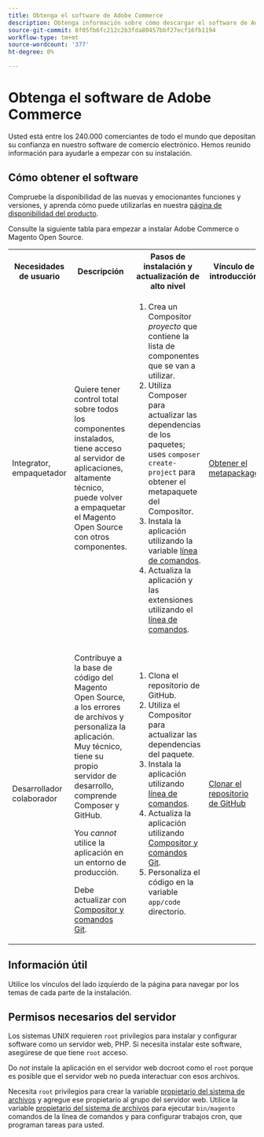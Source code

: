 ```yaml
---
title: Obtenga el software de Adobe Commerce
description: Obtenga información sobre cómo descargar el software de Adobe Commerce y Magento Open Source.
source-git-commit: 8f05fb6fc212c2b3fda80457bbf27ecf16fb1194
workflow-type: tm+mt
source-wordcount: '377'
ht-degree: 0%

---
```



# Obtenga el software de Adobe Commerce

Usted está entre los 240.000 comerciantes de todo el mundo que depositan su confianza en nuestro software de comercio electrónico. Hemos reunido información para ayudarle a empezar con su instalación.

## Cómo obtener el software

Compruebe la disponibilidad de las nuevas y emocionantes funciones y versiones, y aprenda cómo puede utilizarlas en nuestra [página de disponibilidad del producto](https://devdocs.magento.com/release/availability.html).

Consulte la siguiente tabla para empezar a instalar Adobe Commerce o Magento Open Source.

<table>
    <tbody>
        <tr>
            <th>Necesidades de usuario</th>
            <th>Descripción</th>
            <th>Pasos de instalación y actualización de alto nivel</th>
            <th>Vínculo de introducción</th>
        </tr>
    <tr>
        <td><p>Integrator, empaquetador</p></td>
        <td><p>Quiere tener control total sobre todos los componentes instalados, tiene acceso al servidor de aplicaciones, altamente técnico, puede volver a empaquetar el Magento Open Source con otros componentes.</p>
        </td>
        <td><ol><li>Crea un Compositor <em>proyecto</em> que contiene la lista de componentes que se van a utilizar.</li>
            <li>Utiliza Composer para actualizar las dependencias de los paquetes; uses <code>composer create-project</code> para obtener el metapaquete del Compositor.</li>
            <li>Instala la aplicación utilizando la variable <a href="../advanced.md">línea de comandos</a>.</li>
        <li>Actualiza la aplicación y las extensiones utilizando el  <a href="../../upgrade/implementation/perform-upgrade.md">línea de comandos</a>.</li></ol></td>
        <td><p><a href="../composer.md">Obtener el metapackage</a></p></td>
    </tr>
    <tr>
        <td><p>Desarrollador colaborador</p></td>
        <td><p>Contribuye a la base de código del Magento Open Source, a los errores de archivos y personaliza la aplicación. Muy técnico, tiene su propio servidor de desarrollo, comprende Composer y GitHub.</p>
            <p>You <em>cannot</em> utilice la aplicación en un entorno de producción.</p>
      <p>Debe actualizar con <a href="../../upgrade/developer/git-installs.md">Compositor y comandos Git</a>.</p></td>
        <td><ol><li>Clona el repositorio de GitHub.</li>
            <li>Utiliza el Compositor para actualizar las dependencias del paquete.</li>
            <li>Instala la aplicación utilizando <a href="../advanced.md">línea de comandos</a>.</li>
            <li>Actualiza la aplicación utilizando <a href="../../upgrade/developer/git-installs.md">Compositor y comandos Git</a>.</li>
            <li>Personaliza el código en la variable <code>app/code</code> directorio.</li></ol></td>
        <td><p><a href="https://developer.adobe.com/commerce/contributor/guides/install/clone-repository/">Clonar el repositorio de GitHub</a></p></td>
    </tr>
    </tbody>
</table>

## Información útil

Utilice los vínculos del lado izquierdo de la página para navegar por los temas de cada parte de la instalación.

## Permisos necesarios del servidor

Los sistemas UNIX requieren `root` privilegios para instalar y configurar software como un servidor web, PHP. Si necesita instalar este software, asegúrese de que tiene `root` acceso.

Do *not* instale la aplicación en el servidor web docroot como el `root` porque es posible que el servidor web no pueda interactuar con esos archivos.

Necesita `root` privilegios para crear la variable [propietario del sistema de archivos](file-system/overview.md) y agregue ese propietario al grupo del servidor web. Utilice la variable [propietario del sistema de archivos](https://glossary.magento.com/magento-file-system-owner) para ejecutar `bin/magento` comandos de la línea de comandos y para configurar trabajos cron, que programan tareas para usted.
